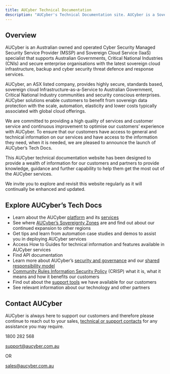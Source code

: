 ```yaml
---
title: AUCyber Technical Documentation
description: "AUCyber's Technical Documentation site. AUCyber is a Sovereign Cloud provider, based in Australia offering Iaas, PaaS and security services."
---
```


## Overview

AUCyber is an Australian owned and operated Cyber Security Managed Security Service Provider (MSSP) and Sovereign Cloud Service (IaaS) specialist that supports Australian Governments, Critical National Industries (CNIs) and secure enterprise organisations with the latest sovereign cloud infrastructure, backup and cyber security threat defence and response services.

AUCyber, an ASX listed company, provides highly secure, standards based, sovereign cloud Infrastructure-as-a-Service to Australian Government, Critical National Industry communities and security conscious enterprises. AUCyber solutions enable customers to benefit from sovereign data protection with the scale, automation, elasticity and lower costs typically associated with global cloud offerings.

We are committed to providing a high quality of services and customer service and continuous improvement to optimise our customers’ experience with AUCyber. To ensure that our customers have access to general and technical information on our services and have access to the information they need, when it is needed, we are pleased to announce the launch of AUCyber’s Tech Docs.

This AUCyber technical documentation website has been designed to provide a wealth of information for our customers and partners to provide knowledge, guidance and further capability to help them get the most out of the AUCyber services.

We invite you to explore and revisit this website regularly as it will continually be enhanced and updated.

## Explore AUCyber’s Tech Docs

- Learn about the AUCyber [platform](Platform_Overview/index.md) and its [services](Platform_Services/index.md)
- See where [AUCyber’s Sovereignty Zones](Platform_Overview/sovereignty_zones.md) are and find out about our continued expansion to other regions
- Get tips and learn from automation case studies and demos to assist you in deploying AUCyber services
- Access How to Guides for technical information and features available in AUCyber services
- Find API documentation
- Learn more about AUCyber’s [security and governance](Platform_Overview/Security/security_and_governance.md) and our [shared responsibility model](Platform_Overview/Security/shared_service_model.md)
- [Community Rules Information Security Policy](Platform_Overview/Security/index.md#community-rules-information-security-policy-crisp) (CRISP) what it is, what it means and how it benefits our customers
- Find out about the [support tools](Platform_Overview/support/index.md) we have available for our customers
- See relevant information about our technology and other partners

## Contact AUCyber

AUCyber is always here to support our customers and therefore please continue to reach out to your sales, [technical or support contacts](Platform_Overview/support/index.md) for any assistance you may require.

1800 282 568

[support@aucyber.com.au](mailto:support@aucyber.com.au)

OR

[sales@aucyber.com.au](mailto:sales@aucyber.com.au)

